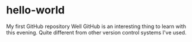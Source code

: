 # hello-world
My first GitHub repository
Well GitHub is an interesting thing to learn with this evening. Quite different from other version control systems I've used.  
